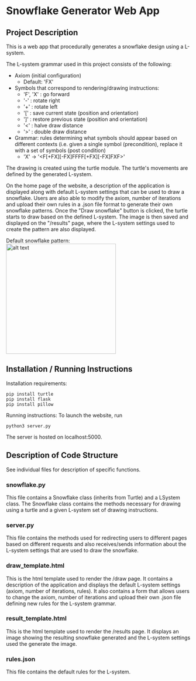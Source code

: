 # Snowflake Generator Web App

## Project Description

This is a web app that procedurally generates a snowflake design using a L-system. 

The L-system grammar used in this project consists of the following:
- Axiom (initial configuration)
  - Default: 'FX'
- Symbols that correspond to rendering/drawing instructions:
  - 'F', 'X' : go forward
  - '-' : rotate right
  - '+' : rotate left
  - '[' : save current state (position and orientation)
  - ']'  : restore previous state (position and orientation)
  - '<' : halve draw distance
  - '>' : double draw distance  
- Grammar: rules determining what symbols should appear based on different contexts (i.e. given a single symbol (precondition), replace it with a set of symbols (post condition)
  - 'X' &rarr; '<F[+FX][-FX]FFFF[+FX][-FX]FXF>'

The drawing is created using the turtle module. The turtle's movements are defined by the generated L-system. 

On the home page of the website, a description of the application is displayed along with default L-system settings that can be used to draw a snowflake. Users are also able to modify the axiom, number of iterations and upload their own rules in a .json file format to generate their own snowflake patterns. Once the "Draw snowflake" button is clicked, the turtle starts to draw based on the defined L-system. The image is then saved and displayed on the "/results" page, where the L-system settings used to create the pattern are also displayed. 

Default snowflake pattern:  
<img src="https://user-images.githubusercontent.com/74137085/145895972-e3ebecf7-e670-440b-ad0b-c6ce6aa84228.png" alt="alt text" width="300px" height="300px">

## Installation / Running Instructions
Installation requirements:
```
pip install turtle
pip install flask
pip install pillow
```

Running instructions:
To launch the website, run
```
python3 server.py
```
The server is hosted on localhost:5000.

## Description of Code Structure

See individual files for description of specific functions.

### snowflake.py
This file contains a Snowflake class (inherits from Turtle) and a LSystem class.
The Snowflake class contains the methods necessary for drawing using a turtle and 
a given L-system set of drawing instructions.

### server.py
This file contains the methods used for redirecting users to different pages based on different requests and also receives/sends information about the L-system settings that are used to draw the snowflake. 

### draw_template.html
This is the html template used to render the /draw page. 
It contains a description of the application and displays the default L-system settings (axiom, number of iterations, rules). It also contains a form that allows users to change the axiom, number of iterations and upload their own .json file defining new rules for the L-system grammar. 

### result_template.html
This is the html template used to render the /results page.
It displays an image showing the resulting snowflake generated and the L-system settings used the generate the image. 

### rules.json
This file contains the default rules for the L-system. 
